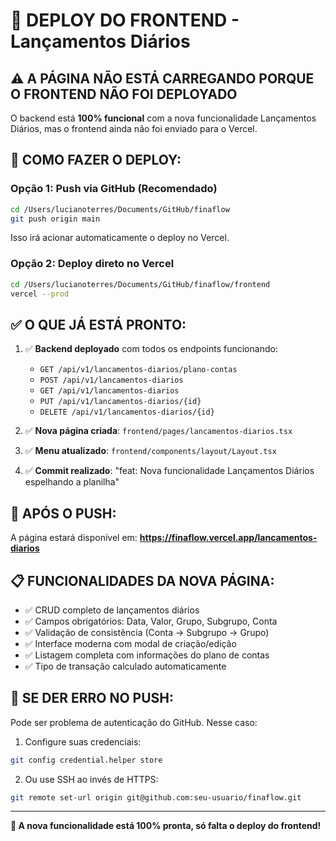 # 🚀 DEPLOY DO FRONTEND - Lançamentos Diários

## ⚠️ A PÁGINA NÃO ESTÁ CARREGANDO PORQUE O FRONTEND NÃO FOI DEPLOYADO

O backend está **100% funcional** com a nova funcionalidade Lançamentos Diários, mas o frontend ainda não foi enviado para o Vercel.

## 📝 COMO FAZER O DEPLOY:

### Opção 1: Push via GitHub (Recomendado)
```bash
cd /Users/lucianoterres/Documents/GitHub/finaflow
git push origin main
```

Isso irá acionar automaticamente o deploy no Vercel.

### Opção 2: Deploy direto no Vercel
```bash
cd /Users/lucianoterres/Documents/GitHub/finaflow/frontend
vercel --prod
```

## ✅ O QUE JÁ ESTÁ PRONTO:

1. ✅ **Backend deployado** com todos os endpoints funcionando:
   - `GET /api/v1/lancamentos-diarios/plano-contas`
   - `POST /api/v1/lancamentos-diarios`
   - `GET /api/v1/lancamentos-diarios`
   - `PUT /api/v1/lancamentos-diarios/{id}`
   - `DELETE /api/v1/lancamentos-diarios/{id}`

2. ✅ **Nova página criada**: `frontend/pages/lancamentos-diarios.tsx`

3. ✅ **Menu atualizado**: `frontend/components/layout/Layout.tsx`

4. ✅ **Commit realizado**: "feat: Nova funcionalidade Lançamentos Diários espelhando a planilha"

## 🎯 APÓS O PUSH:

A página estará disponível em:
**https://finaflow.vercel.app/lancamentos-diarios**

## 📋 FUNCIONALIDADES DA NOVA PÁGINA:

- ✅ CRUD completo de lançamentos diários
- ✅ Campos obrigatórios: Data, Valor, Grupo, Subgrupo, Conta
- ✅ Validação de consistência (Conta → Subgrupo → Grupo)
- ✅ Interface moderna com modal de criação/edição
- ✅ Listagem completa com informações do plano de contas
- ✅ Tipo de transação calculado automaticamente

## 🔧 SE DER ERRO NO PUSH:

Pode ser problema de autenticação do GitHub. Nesse caso:

1. Configure suas credenciais:
```bash
git config credential.helper store
```

2. Ou use SSH ao invés de HTTPS:
```bash
git remote set-url origin git@github.com:seu-usuario/finaflow.git
```

---

**🎊 A nova funcionalidade está 100% pronta, só falta o deploy do frontend!**

